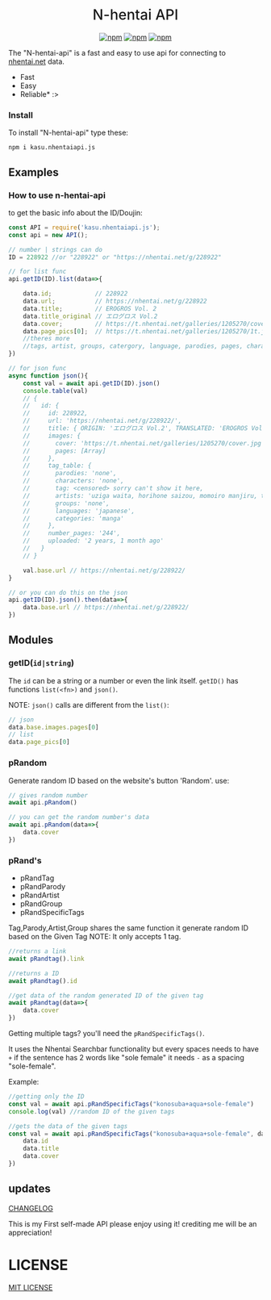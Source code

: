 <div style="text-align:center">
<h1 style="font-weight:500">N-hentai API</h1>
<p>
<a href="https://npmjs.com/package/kasu.nhentaiapi.js"><img alt="npm" src="https://img.shields.io/badge/stable%20version-2.7.6-brightgreen?style=flat"></a>
<a href="https://nhentai.net/g/177013"><img alt="npm" src="https://img.shields.io/badge/unofficial%20nhentai%20API-gray?style=flat"></a>
<a href="https://discord.com/api/oauth2/authorize?client_id=816244016282599454&permissions=162816&scope=bot"><img alt="npm" src="https://img.shields.io/badge/Try%20the%20DiscordBot%20-gray?style=flat"></a>
</p>
</div>

The "N-hentai-api" is a fast and easy to use api for connecting to [nhentai.net]("https://nhentai.net/") data.
* Fast
* Easy
* Reliable* :>

### Install

To install "N-hentai-api" type these:

```
npm i kasu.nhentaiapi.js
```

## Examples

### How to use n-hentai-api

to get the basic info about the ID/Doujin:

```js
const API = require('kasu.nhentaiapi.js');
const api = new API();

// number | strings can do
ID = 228922 //or "228922" or "https://nhentai.net/g/228922"

// for list func
api.getID(ID).list(data=>{

    data.id;            // 228922
    data.url;           // https://nhentai.net/g/228922
    data.title;         // EROGROS Vol. 2
    data.title_original // エログロス Vol.2
    data.cover;         // https://t.nhentai.net/galleries/1205270/cover.jpg
    data.page_pics[0];  // https://t.nhentai.net/galleries/1205270/1t.jpg
    //theres more
    //tags, artist, groups, catergory, language, parodies, pages, characters, uploaded
})

// for json func
async function json(){
    const val = await api.getID(ID).json()
    console.table(val)
    // {
    //   id: {      
    //     id: 228922,
    //     url: 'https://nhentai.net/g/228922/',
    //     title: { ORIGIN: 'エログロス Vol.2', TRANSLATED: 'EROGROS Vol. 2' },
    //     images: { 
    //       cover: 'https://t.nhentai.net/galleries/1205270/cover.jpg'
    //       pages: [Array]
    //     },
    //     tag_table: {
    //       parodies: 'none',
    //       characters: 'none',
    //       tag: <censored> sorry can't show it here,
    //       artists: 'uziga waita, horihone saizou, momoiro manjiru, tksn, faith, zero punch, hayami kuro, ai7n, senmu',
    //       groups: 'none',
    //       languages: 'japanese',
    //       categories: 'manga'
    //     },
    //     number_pages: '244',
    //     uploaded: '2 years, 1 month ago'
    //   }
    // }

    val.base.url // https://nhentai.net/g/228922/
}

// or you can do this on the json
api.getID(ID).json().then(data=>{
    data.base.url // https://nhentai.net/g/228922/
})
```

## Modules

### getID(``id|string``)

The ``id`` can be a string or a number or even the link itself.
``getID()`` has functions ``list(<fn>)`` and ``json()``.

NOTE:
``json()`` calls are different from the ``list()``:
```js
// json
data.base.images.pages[0]
// list
data.page_pics[0]
```

### pRandom

Generate random ID based on the website's button 'Random'.
use:
```js
// gives random number
await api.pRandom()

// you can get the random number's data
await api.pRandom(data=>{
    data.cover
})
```

### pRand's

* pRandTag
* pRandParody
* pRandArtist
* pRandGroup
* pRandSpecificTags

Tag,Parody,Artist,Group shares the same function it generate random ID based on the Given Tag
NOTE: It only accepts 1 tag.
```js
//returns a link
await pRandtag().link

//returns a ID
await pRandtag().id

//get data of the random generated ID of the given tag
await pRandtag(data=>{
    data.cover
})
```

Getting multiple tags? you'll need the ``pRandSpecificTags()``.

It uses the Nhentai Searchbar functionality but
every spaces needs to have ``+`` if the sentence has 2 words like "sole female" it needs ``-`` as a spacing "sole-female".

Example:
```js
//getting only the ID
const val = await api.pRandSpecificTags("konosuba+aqua+sole-female")
console.log(val) //random ID of the given tags

//gets the data of the given tags
const val = await api.pRandSpecificTags("konosuba+aqua+sole-female", data=>{
    data.id
    data.title
    data.cover
})
```

## updates

[CHANGELOG](https://github.com/IchimakiKasura/kasu.nhentaiapi.js/blob/main/CHANGELOG.md)

This is my First self-made API please enjoy using it!
crediting me will be an appreciation!

# LICENSE 
[MIT LICENSE](https://github.com/IchimakiKasura/kasu.nhentaiapi.js/blob/main/README.md)